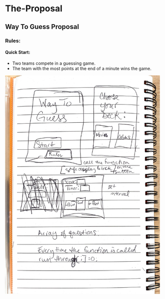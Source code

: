 # The-Proposal
## Way To Guess Proposal

### Rules:

#### Quick Start: 
* Two teams compete in a guessing game. 
* The team with the most points at the end of a minute wins the game. 

![alt text](https://github.com/devagreen9/The-Proposal/blob/master/assets/Way%20To%20Guess%20Wireframe.jpg "Logo Title Text 1")